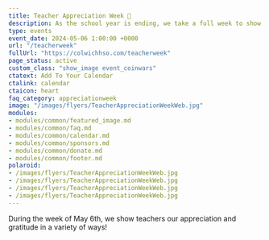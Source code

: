 ```yaml
---
title: Teacher Appreciation Week 💖
description: As the school year is ending, we take a full week to show our teachers love.
type: events
event_date: 2024-05-06 1:00:00 +0000
url: "/teacherweek"
fullUrl: "https://colwichhso.com/teacherweek"
page_status: active
custom_class: "show_image event_coinwars"
ctatext: Add To Your Calendar
ctalink: calendar
ctaicon: heart
faq_category: appreciationweek
image: "/images/flyers/TeacherAppreciationWeekWeb.jpg"
modules:
- modules/common/featured_image.md
- modules/common/faq.md
- modules/common/calendar.md
- modules/common/sponsors.md
- modules/common/donate.md
- modules/common/footer.md
polaroid: 
- /images/flyers/TeacherAppreciationWeekWeb.jpg
- /images/flyers/TeacherAppreciationWeekWeb.jpg
- /images/flyers/TeacherAppreciationWeekWeb.jpg
- /images/flyers/TeacherAppreciationWeekWeb.jpg
---
```

During the week of May 6th, we show teachers our appreciation and gratitude in a variety of ways!